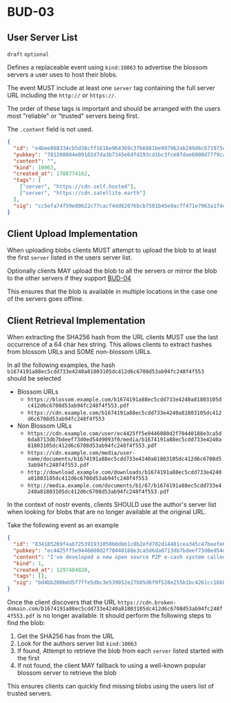 BUD-03
======

User Server List
-------------------------

`draft` `optional`

Defines a replaceable event using `kind:10063` to advertise the blossom servers a user uses to host their blobs.

The event MUST include at least one `server` tag containing the full server URL including the `http://` or `https://`.

The order of these tags is important and should be arranged with the users most "reliable" or "trusted" servers being first.

The `.content` field is not used.

```json
{
  "id": "e4bee088334cb5d38cff1616e964369c37b6081be997962ab289d6c671975d71",
  "pubkey": "781208004e09102d7da3b7345e64fd193cd1bc3fce8fdae6008d77f9cabcd036",
  "content": "",
  "kind": 10063,
  "created_at": 1708774162,
  "tags": [
    ["server", "https://cdn.self.hosted"],
    ["server", "https://cdn.satellite.earth"]
  ],
  "sig": "cc5efa74f59e80622c77cacf4dd62076bcb7581b45e9acff471e7963a1f4d8b3406adab5ee1ac9673487480e57d20e523428e60ffcc7e7a904ac882cfccfc653"
}
```

## Client Upload Implementation

When uploading blobs clients MUST attempt to upload the blob to at least the first `server` listed in the users server list.

Optionally clients MAY upload the blob to all the servers or mirror the blob to the other servers if they support [BUD-04](./04.md)

This ensures that the blob is available in multiple locations in the case one of the servers goes offline.

## Client Retrieval Implementation

When extracting the SHA256 hash from the URL clients MUST use the last occurrence of a 64 char hex string. This allows clients to extract hashes from blossom URLs and SOME non-blossom URLs.

In all the following examples, the hash `b1674191a88ec5cdd733e4240a81803105dc412d6c6708d53ab94fc248f4f553` should be selected

- Blossom URLs
  - `https://blossom.example.com/b1674191a88ec5cdd733e4240a81803105dc412d6c6708d53ab94fc248f4f553.pdf`
  - `https://cdn.example.com/b1674191a88ec5cdd733e4240a81803105dc412d6c6708d53ab94fc248f4f553`
- Non Blossom URLs
  - `https://cdn.example.com/user/ec4425ff5e9446080d2f70440188e3ca5d6da8713db7bdeef73d0ed54d9093f0/media/b1674191a88ec5cdd733e4240a81803105dc412d6c6708d53ab94fc248f4f553.pdf`
  - `https://cdn.example.com/media/user-name/documents/b1674191a88ec5cdd733e4240a81803105dc412d6c6708d53ab94fc248f4f553.pdf`
  - `http://download.example.com/downloads/b1674191a88ec5cdd733e4240a81803105dc412d6c6708d53ab94fc248f4f553`
  - `http://media.example.com/documents/b1/67/b1674191a88ec5cdd733e4240a81803105dc412d6c6708d53ab94fc248f4f553.pdf`

In the context of nostr events, clients SHOULD use the author's server list when looking for blobs that are no longer available at the original URL.

Take the following event as an example

```json
{
  "id": "834185269f4ab72539193105060dbb1c8b2efd702d14481cea345c47beefe6eb",
  "pubkey": "ec4425ff5e9446080d2f70440188e3ca5d6da8713db7bdeef73d0ed54d9093f0",
  "content": "I've developed a new open source P2P e-cash system called Bitcoin. check it out\nhttps://cdn.broken-domain.com/b1674191a88ec5cdd733e4240a81803105dc412d6c6708d53ab94fc248f4f553.pdf",
  "kind": 1,
  "created_at": 1297484820,
  "tags": [],
  "sig": "bd4bb200bdd5f7ffe5dbc3e539052e27b05d6f9f528e255b1bc4261cc16b8f2ad85c89eef990c5f2eee756ef71b4c571ecf6a88ad12f7338e321dd60c6a903b5"
}
```

Once the client discovers that the URL `https://cdn.broken-domain.com/b1674191a88ec5cdd733e4240a81803105dc412d6c6708d53ab94fc248f4f553.pdf` is no longer available. It should perform the following steps to find the blob:

1. Get the SHA256 has from the URL
2. Look for the authors server list `kind:10063`
3. If found, Attempt to retrieve the blob from each `server` listed started with the first
3. If not found, the client MAY fallback to using a well-known popular blossom server to retrieve the blob

This ensures clients can quickly find missing blobs using the users list of trusted servers.
